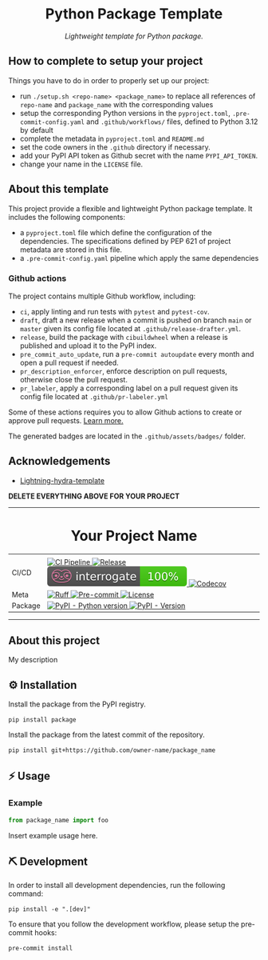<div align="center">

# Python Package Template

_Lightweight template for Python package._

</div>

## How to complete to setup your project

Things you have to do in order to properly set up our project:

- run `./setup.sh <repo-name> <package_name>` to replace all references of `repo-name` and `package_name` with the corresponding values
- setup the corresponding Python versions in the `pyproject.toml`, `.pre-commit-config.yaml` and `.github/workflows/` files, defined to Python 3.12 by default
- complete the metadata in `pyproject.toml` and `README.md`
- set the code owners in the `.github` directory if necessary.
- add your PyPI API token as Github secret with the name `PYPI_API_TOKEN`.
- change your name in the `LICENSE` file.

## About this template

This project provide a flexible and lightweight Python package template. It includes the following components:

- a `pyproject.toml` file which define the configuration of the dependencies. The specifications defined by PEP 621 of project metadata are stored in this file.
- a `.pre-commit-config.yaml` pipeline which apply the same dependencies

### Github actions

The project contains multiple Github workflow, including:

- `ci`, apply linting and run tests with `pytest` and `pytest-cov`.
- `draft`, draft a new release when a commit is pushed on branch `main` or `master` given its config file located at `.github/release-drafter.yml`.
- `release`, build the package with `cibuildwheel` when a release is published and upload it to the PyPI index.
- `pre_commit_auto_update`, run a `pre-commit autoupdate` every month and open a pull request if needed.
- `pr_description_enforcer`, enforce description on pull requests, otherwise close the pull request.
- `pr_labeler`, apply a corresponding label on a pull request given its config file located at `.github/pr-labeler.yml`

Some of these actions requires you to allow Github actions to create or approve pull requests. [Learn more.](https://docs.github.com/en/repositories/managing-your-repositorys-settings-and-features/enabling-features-for-your-repository/managing-github-actions-settings-for-a-repository#preventing-github-actions-from-creating-or-approving-pull-requests)

The generated badges are located in the `.github/assets/badges/` folder.

## Acknowledgements

- [Lightning-hydra-template](https://github.com/ashleve/lightning-hydra-template)

**DELETE EVERYTHING ABOVE FOR YOUR PROJECT**

______________________________________________________________________

<div align="center">

# Your Project Name

<table>
  <tr>
    <td>
    </td>
    <td>
    </td>
  </tr>
  <tr>
    <td>
      CI/CD
    </td>
    <td>
      <a href="https://github.com/owner-name/repo-name/actions/workflows/ci.yml">
        <img src="https://github.com/owner-name/repo-name/actions/workflows/ci.yml/badge.svg" alt="CI Pipeline">
      </a>
      <a href="https://github.com/owner-name/repo-name/actions/workflows/release.yml">
        <img src="https://github.com/owner-name/repo-name/actions/workflows/release.yml/badge.svg" alt="Release">
      </a>
      <a href="https://interrogate.readthedocs.io/en/latest/">
        <img src=".github/assets/badges/interrogate_badge.svg" alt="Interrogate">
      </a>
      <a href="https://codecov.io/gh/owner-name/repo-name">
        <img src="https://codecov.io/gh/owner-name/repo-name/branch/main/graph/badge.svg" alt="Codecov">
      </a>
    </td>
  </tr>
  <tr>
    <td>
        Meta
    </td>
    <td>
      <a href="https://github.com/astral-sh/ruff">
        <img src="https://img.shields.io/endpoint?url=https://raw.githubusercontent.com/charliermarsh/ruff/main/assets/badge/v2.json" alt="Ruff">
      </a>
      <a href="https://github.com/pre-commit/pre-commit">
        <img src="https://img.shields.io/badge/pre--commit-enabled-brightgreen?logo=pre-commit" alt="Pre-commit">
      </a>
      <a href="https://spdx.org/licenses/">
        <img src="https://img.shields.io/github/license/owner-name/repo-name?color=blueviolet" alt="License">
      </a>
    </td>
  </tr>
  <tr>
    <td>
        Package
    </td>
    <td>
      <a href="https://pypi.org/project/package_name/">
        <img src="https://img.shields.io/pypi/pyversions/repo-name.svg?logo=python&label=Python&logoColor=gold" alt="PyPI - Python version">
      </a>
      <a href="https://pypi.org/project/package_name/">
        <img src="https://img.shields.io/pypi/v/repo-name.svg?logo=pypi&label=PyPI&logoColor=gold" alt="PyPI - Version">
      </a>
    </td>
  </tr>
</table>

</div>

______________________________________________________________________

## About this project

My description

## ️️⚙️ Installation

Install the package from the PyPI registry.

```shell
pip install package
```

Install the package from the latest commit of the repository.

```shell
pip install git+https://github.com/owner-name/package_name
```

## ⚡ Usage

### Example

```python
from package_name import foo
```

Insert example usage here.

## ⛏️ Development

In order to install all development dependencies, run the following command:

```shell
pip install -e ".[dev]"
```

To ensure that you follow the development workflow, please setup the pre-commit hooks:

```shell
pre-commit install
```
